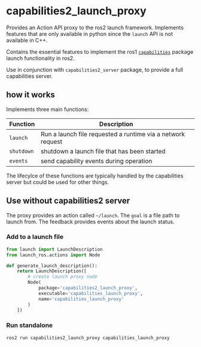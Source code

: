 # capabilities2_launch_proxy

Provides an Action API proxy to the ros2 launch framework. Implements features that are only available in python since the `launch` API is not available in C++.

Contains the essential features to implement the ros1 [`capabilities`](https://wiki.ros.org/capabilities) package launch functionality in ros2.

Use in conjunction with `capabilities2_server` package, to provide a full capabilities server.

## how it works

Implements three main functions:

| Function | Description |
| --- | --- |
| `launch` | Run a launch file requested a runtime via a network request |
| `shutdown` | shutdown a launch file that has been started |
| `events` | send capability events during operation |

The lifecylce of these functions are typically handled by the capabilities server but could be used for other things.

## Use without capabilities2 server

The proxy provides an action called `~/launch`. The `goal` is a file path to launch from. The feedback provides events about the launch status.

### Add to a launch file

```python
from launch import LaunchDescription
from launch_ros.actions import Node

def generate_launch_description():
    return LaunchDescription([
        # create launch proxy node
        Node(
            package='capabilities2_launch_proxy',
            executable='capabilities_launch_proxy',
            name='capabilities_launch_proxy'
        )
    ])
```

### Run standalone

```bash
ros2 run capabilities2_launch_proxy capabilities_launch_proxy
```

